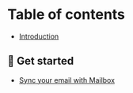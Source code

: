 # Table of contents

* [Introduction](README.md)

## 🦉 Get started

* [Sync your email with Mailbox](get-started/sync-your-email-with-mailbox.md)

